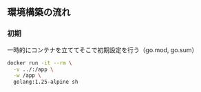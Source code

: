 ## 環境構築の流れ

### 初期
一時的にコンテナを立ててそこで初期設定を行う（go.mod, go.sum）
```zsh
docker run -it --rm \
  -v ../:/app \
  -w /app \
  golang:1.25-alpine sh
```